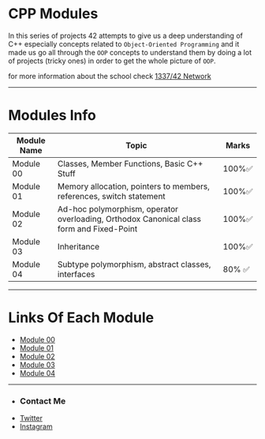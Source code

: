 # CPP Modules

In this series of projects 42 attempts to give us a deep understanding of C++ especially concepts related to `Object-Oriented Programming` and it made us go all through the `OOP` concepts to understand them by doing a lot of projects (tricky ones) in order to get the whole picture of `OOP`.

for more information about the school check [1337/42 Network](https://github.com/amaitou/1337)

---

# Modules Info

| Module Name | Topic                                                   | Marks |
| ----------- | ------------------------------------------------------------- | -------- |
| Module 00   | Classes, Member Functions, Basic C++ Stuff                    |100%✅ |
| Module 01   | Memory allocation, pointers to members, references, switch statement | 100%✅ |
| Module 02   | Ad-hoc polymorphism, operator overloading, Orthodox Canonical class form and Fixed-Point | 100%✅ |
| Module 03   | Inheritance       | 100%✅ |
| Module 04   | Subtype polymorphism, abstract classes, interfaces            | 80% ✅  |

---

# Links Of Each Module

- [Module 00](https://github.com/amaitou/CPP-Modules/tree/master/Module-00)
- [Module 01](https://github.com/amaitou/CPP-Modules/tree/master/Module-01)
- [Module 02](https://github.com/amaitou/CPP-Modules/tree/master/Module-02)
- [Module 03](https://github.com/amaitou/CPP-Modules/tree/master/Module-03)
- [Module 04](https://github.com/amaitou/CPP-Modules/tree/master/Module-04)

---

- ### **Contact Me**

* [Twitter][_1]
* [Instagram][_2]

[_1]: https://twitter.com/amait0u
[_2]: https://www.instagram.com/amait0u
